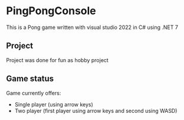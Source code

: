 # PingPongConsole

This is a Pong game written with visual studio 2022 in C# using .NET 7

## Project
Project was done for fun as hobby project

## Game status 
Game currently offers:
  - Single player (using arrow keys)
  - Two player (first player using arrow keys and second using WASD)
